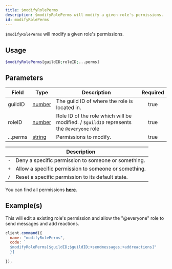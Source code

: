```yaml
---
title: $modifyRolePerms
description: $modifyRolePerms will modify a given role's permissions.
id: modifyRolePerms
---
```


`$modifyRolePerms` will modify a given role's permissions.

## Usage

```php
$modifyRolePerms[guildID;roleID;...perms]
```

## Parameters

| Field    | Type                                                                                              | Description                                                                              | Required |
| -------- | ------------------------------------------------------------------------------------------------- | ---------------------------------------------------------------------------------------- | :------: |
| guildID  | [number](https://developer.mozilla.org/en-US/docs/Web/JavaScript/Reference/Global_Objects/Number) | The guild ID of where the role is located in.                                            |   true   |
| roleID   | [number](https://developer.mozilla.org/en-US/docs/Web/JavaScript/Reference/Global_Objects/Number) | Role ID of the role which will be modified. / `$guildID` represents the `@everyone` role |   true   |
| ...perms | [string](https://developer.mozilla.org/en-US/docs/Web/JavaScript/Reference/Global_Objects/String) | Permissions to modify.                                                                   |   true   |

|     | Description                                          |
| --- | ---------------------------------------------------- |
| `-` | Deny a specific permission to someone or something.  |
| `+` | Allow a specific permission to someone or something. |
| `/` | Reset a specific permission to its default state.    |

You can find all permissions **[here](/guides/client/clientpermissions/)**.

## Example(s)

This will edit a existing role's permission and allow the "@everyone" role to send messages and add reactions.

```javascript
client.command({
  name: "modifyRolePerms",
  code: `
  $modifyRolePerms[$guildID;$guildID;+sendmessages;+addreactions]"
  }]
  `
});
```
